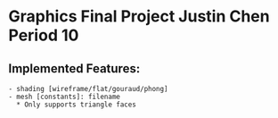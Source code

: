 # Graphics Final Project Justin Chen Period 10

## Implemented Features:
    - shading [wireframe/flat/gouraud/phong]
    - mesh [constants]: filename
      * Only supports triangle faces

